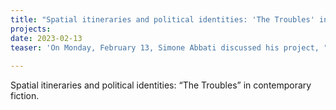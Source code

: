 ```yaml
---
title: "Spatial itineraries and political identities: 'The Troubles' in contemporary fiction"
projects:
date: 2023-02-13
teaser: 'On Monday, February 13, Simone Abbati discussed his project, "Spatial itineraries and political identities: “The Troubles” in contemporary fiction".'
  
---
```


Spatial itineraries and political identities: “The Troubles” in contemporary fiction.
